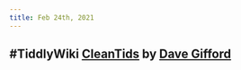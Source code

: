 ```yaml
---
title: Feb 24th, 2021
---
```


## #TiddlyWiki [CleanTids](https://giffmex.org/experiments/cleantids.html) by [Dave Gifford](https://twitter.com/giffmex)
